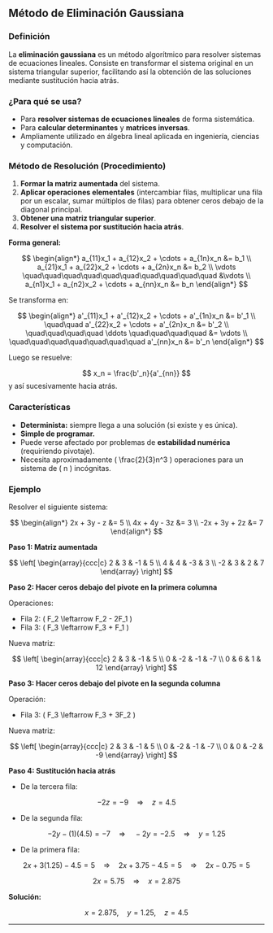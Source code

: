 ## **Método de Eliminación Gaussiana**

### **Definición**
La **eliminación gaussiana** es un método algorítmico para resolver sistemas de ecuaciones lineales. Consiste en transformar el sistema original en un sistema triangular superior, facilitando así la obtención de las soluciones mediante sustitución hacia atrás.

### **¿Para qué se usa?**
- Para **resolver sistemas de ecuaciones lineales** de forma sistemática.
- Para **calcular determinantes** y **matrices inversas**.
- Ampliamente utilizado en álgebra lineal aplicada en ingeniería, ciencias y computación.

### **Método de Resolución (Procedimiento)**
1. **Formar la matriz aumentada** del sistema.
2. **Aplicar operaciones elementales** (intercambiar filas, multiplicar una fila por un escalar, sumar múltiplos de filas) para obtener ceros debajo de la diagonal principal.
3. **Obtener una matriz triangular superior**.
4. **Resolver el sistema por sustitución hacia atrás**.

**Forma general:**

$$
\begin{align*}
a_{11}x_1 + a_{12}x_2 + \cdots + a_{1n}x_n &= b_1 \\
a_{21}x_1 + a_{22}x_2 + \cdots + a_{2n}x_n &= b_2 \\
\vdots \quad\quad\quad\quad\quad\quad\quad\quad\quad\quad &\vdots \\
a_{n1}x_1 + a_{n2}x_2 + \cdots + a_{nn}x_n &= b_n
\end{align*}
$$

Se transforma en:

$$
\begin{align*}
a'_{11}x_1 + a'_{12}x_2 + \cdots + a'_{1n}x_n &= b'_1 \\
\quad\quad a'_{22}x_2 + \cdots + a'_{2n}x_n &= b'_2 \\
\quad\quad\quad\quad \ddots \quad\quad\quad\quad &= \vdots \\
\quad\quad\quad\quad\quad\quad\quad a'_{nn}x_n &= b'_n
\end{align*}
$$

Luego se resuelve:

$$
x_n = \frac{b'_n}{a'_{nn}}
$$
y así sucesivamente hacia atrás.

### **Características**
- **Determinista:** siempre llega a una solución (si existe y es única).
- **Simple de programar.**
- Puede verse afectado por problemas de **estabilidad numérica** (requiriendo pivotaje).
- Necesita aproximadamente \( \frac{2}{3}n^3 \) operaciones para un sistema de \( n \) incógnitas.

### **Ejemplo**

Resolver el siguiente sistema:

$$
\begin{align*}
2x + 3y - z &= 5 \\
4x + 4y - 3z &= 3 \\
-2x + 3y + 2z &= 7
\end{align*}
$$

**Paso 1: Matriz aumentada**

$$
\left[
\begin{array}{ccc|c}
2 & 3 & -1 & 5 \\
4 & 4 & -3 & 3 \\
-2 & 3 & 2 & 7
\end{array}
\right]
$$

**Paso 2: Hacer ceros debajo del pivote en la primera columna**

Operaciones:

- Fila 2: \( F_2 \leftarrow F_2 - 2F_1 \)
- Fila 3: \( F_3 \leftarrow F_3 + F_1 \)

Nueva matriz:

$$
\left[
\begin{array}{ccc|c}
2 & 3 & -1 & 5 \\
0 & -2 & -1 & -7 \\
0 & 6 & 1 & 12
\end{array}
\right]
$$

**Paso 3: Hacer ceros debajo del pivote en la segunda columna**

Operación:

- Fila 3: \( F_3 \leftarrow F_3 + 3F_2 \)

Nueva matriz:

$$
\left[
\begin{array}{ccc|c}
2 & 3 & -1 & 5 \\
0 & -2 & -1 & -7 \\
0 & 0 & -2 & -9
\end{array}
\right]
$$

**Paso 4: Sustitución hacia atrás**

- De la tercera fila:

$$
-2z = -9 \quad \Rightarrow \quad z = 4.5
$$

- De la segunda fila:

$$
-2y - (1)(4.5) = -7 \quad \Rightarrow \quad -2y = -2.5 \quad \Rightarrow \quad y = 1.25
$$

- De la primera fila:

$$
2x + 3(1.25) - 4.5 = 5 \quad \Rightarrow \quad 2x + 3.75 - 4.5 = 5 \quad \Rightarrow \quad 2x - 0.75 = 5
$$

$$
2x = 5.75 \quad \Rightarrow \quad x = 2.875
$$

**Solución:**

$$
x = 2.875, \quad y = 1.25, \quad z = 4.5
$$

---
